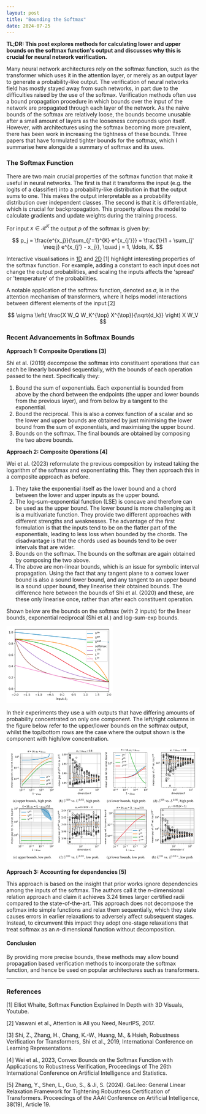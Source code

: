 ```yaml
---
layout: post
title: "Bounding the Softmax"
date: 2024-07-25
---
```


**TL;DR: This post explores methods for calculating lower and upper bounds on the softmax function's output and discusses why this is crucial for neural network verification.**

Many neural network architectures rely on the softmax function, such as the transformer which uses it in the attention layer, or merely as an output layer to generate a probability-like output. The verification of neural networks field has mostly stayed away from such networks, in part due to the difficulties raised by the use of the softmax. Verification methods often use a bound propagation procedure in which bounds over the input of the network are propagated through each layer of the network. As the naive bounds of the softmax are relatively loose, the bounds become unusable after a small amount of layers as the looseness compounds upon itself. However, with architectures using the softmax becoming more prevalent, there has been work in increasing the tightness of these bounds. Three papers that have formulated tighter bounds for the softmax, which I summarise here alongside a summary of softmax and its uses.


### The Softmax Function

There are two main crucial properties of the softmax function that make it useful in neural networks. The first is that it transforms the input (e.g. the logits of a classifier) into a probability-like distribution in that the output sums to one. This makes the output interpretable as a probability distribution over independent classes. The second is that it is differentiable, which is crucial for backpropagation. This property allows the model to calculate gradients and update weights during the training process.

For input $x \in \mathcal{R}^{K}$ the output $p$ of the softmax is given by:

$$
p_j = \frac{e^{x_j}}{\sum_{j'=1}^{K} e^{x_{j'}}} = \frac{1}{1 + \sum_{j' \neq j} e^{x_{j'} - x_j}}, \quad j = 1, \ldots, K.
$$

Interactive visualisations in [1D](https://www.desmos.com/calculator/drqqhtb037) and [2D](https://www.geogebra.org/classic/qhdd4afw) [1] highlight interesting properties of the softmax function. For example, adding a constant to each input does not change the output probabilities, and scaling the inputs affects the 'spread' or 'temperature' of the probabilities.

A notable application of the softmax function, denoted as $\sigma$, is in the attention mechanism of transformers, where it helps model interactions between different elements of the input:[2]

$$
\sigma \left( \frac{X W_Q W_K^{\top} X^{\top}}{\sqrt{d_k}} \right) X W_V
$$


### Recent Advancements in Softmax Bounds

**Approach 1: Composite Operations [3]**

Shi et al. (2019) decompose the softmax into constituent operations that can each be linearly bounded sequentially, with the bounds of each operation passed to the next. Specifically they:

1. Bound the sum of exponentials. Each exponential is bounded from above by the chord between the endpoints (the upper and lower bounds from the previous layer), and from below by a tangent to the exponential.
2. Bound the reciprocal. This is also a convex function of a scalar and so the lower and upper bounds are obtained by just minimising the lower bound from the sum of exponentials, and maximising the upper bound.
3. Bounds on the softmax. The final bounds are obtained by composing the two above bounds.

**Approach 2: Composite Operations [4]**

Wei et al. (2023) reformulate the previous composition by instead taking the logarithm of the softmax and exponentiating this. They then approach this in a composite approach as before. 

1. They take the exponential itself as the lower bound and a chord between the lower and upper inputs as the upper bound.
2. The log-sum-exponential function (LSE) is concave and therefore can be used as the upper bound. The lower bound is more challenging as it is a multivariate function. They provide two different approaches with different strengths and weaknesses. The advantage of the first formulation is that the inputs tend to be on the flatter part of the exponentials, leading to less loss when bounded by the chords. The disadvantage is that the chords used as bounds tend to be over intervals that are wider.
3. Bounds on the softmax. The bounds on the softmax are again obtained by composing the two above.
4. The above are non-linear bounds, which is an issue for symbolic interval propagation. Using the fact that any tangent plane to a convex lower bound is also a sound lower bound, and any tangent to an upper bound is a sound upper bound, they linearise their obtained bounds. The difference here between the bounds of Shi et al. (2020) and these, are these only linearise once, rather than after each constituent operation.

Shown below are the bounds on the softmax (with 2 inputs) for the linear bounds, exponential reciprocal (Shi et al.) and log-sum-exp bounds.

[//]: # (![Various bounds on the 2-dimensional softmax]&#40;/assets/images/softmax-bounds.png&#41;)
<img src="/assets/images/softmax-bounds.png" height="200">

In their experiments they use a with outputs that have differing amounts of probability concentrated on only one component. The left/right columns in the figure below refer to the upper/lower bounds on the softmax output, whilst the top/bottom rows are the case where the output shown is the component with high/low concentration.

[//]: # (![Experimental Results]&#40;/assets/images/softmax-bounds-experiments.png&#41;)
<img src="/assets/images/softmax-bounds-experiments.png" height="300">


**Approach 3: Accounting for dependencies [5]**

This approach is based on the insight that prior works ignore dependencies among the inputs of the softmax. The authors call it the $n$-dimensional relation approach and claim it achieves 3.24 times larger certified radii compared to the state-of-the-art. This approach does not decompose the softmax into simple functions and relax them sequentially, which they state causes errors in earlier relaxations to adversely affect subsequent stages. Instead, to circumvent this impact they adopt one-stage relaxations that treat softmax as an $n$-dimensional function without decomposition.

#### Conclusion

By providing more precise bounds, these methods may allow bound propagation based verification methods to incorporate the softmax function, and hence be used on popular architectures such as transformers.


---


### References

[1] Elliot Whaite, Softmax Function Explained In Depth with 3D Visuals, Youtube.

[2] Vaswani et al., Attention is All you Need, NeurIPS, 2017.

[3] Shi, Z., Zhang, H., Chang, K.-W., Huang, M., & Hsieh, Robustness Verification for Transformers, Shi et al., 2019, International Conference on Learning Representations.

[4] Wei et al., 2023, Convex Bounds on the Softmax Function with Applications to Robustness Verification, Proceedings of The 26th International Conference on Artificial Intelligence and Statistics.

[5] Zhang, Y., Shen, L., Guo, S., & Ji, S. (2024). GaLileo: General Linear Relaxation Framework for Tightening Robustness Certification of Transformers. Proceedings of the AAAI Conference on Artificial Intelligence, 38(19), Article 19. 





